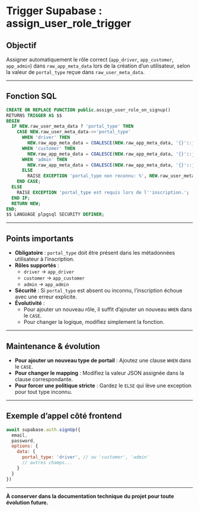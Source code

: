 # Trigger Supabase : assign_user_role_trigger

## Objectif
Assigner automatiquement le rôle correct (`app_driver`, `app_customer`, `app_admin`) dans `raw_app_meta_data` lors de la création d’un utilisateur, selon la valeur de `portal_type` reçue dans `raw_user_meta_data`.

---

## Fonction SQL
```sql
CREATE OR REPLACE FUNCTION public.assign_user_role_on_signup()
RETURNS TRIGGER AS $$
BEGIN
  IF NEW.raw_user_meta_data ? 'portal_type' THEN
    CASE NEW.raw_user_meta_data->>'portal_type'
      WHEN 'driver' THEN
        NEW.raw_app_meta_data = COALESCE(NEW.raw_app_meta_data, '{}'::jsonb) || '{"role": "app_driver"}'::jsonb;
      WHEN 'customer' THEN
        NEW.raw_app_meta_data = COALESCE(NEW.raw_app_meta_data, '{}'::jsonb) || '{"role": "app_customer"}'::jsonb;
      WHEN 'admin' THEN
        NEW.raw_app_meta_data = COALESCE(NEW.raw_app_meta_data, '{}'::jsonb) || '{"role": "app_admin"}'::jsonb;
      ELSE
        RAISE EXCEPTION 'portal_type non reconnu: %', NEW.raw_user_meta_data->>'portal_type';
    END CASE;
  ELSE
    RAISE EXCEPTION 'portal_type est requis lors de l''inscription.';
  END IF;
  RETURN NEW;
END;
$$ LANGUAGE plpgsql SECURITY DEFINER;
```

---

## Points importants
- **Obligatoire** : `portal_type` doit être présent dans les métadonnées utilisateur à l’inscription.
- **Rôles supportés** :
  - `driver` → `app_driver`
  - `customer` → `app_customer`
  - `admin` → `app_admin`
- **Sécurité** : Si `portal_type` est absent ou inconnu, l’inscription échoue avec une erreur explicite.
- **Évolutivité** :
  - Pour ajouter un nouveau rôle, il suffit d’ajouter un nouveau `WHEN` dans le `CASE`.
  - Pour changer la logique, modifiez simplement la fonction.

---

## Maintenance & évolution
- **Pour ajouter un nouveau type de portail** :
  Ajoutez une clause `WHEN` dans le `CASE`.
- **Pour changer le mapping** :
  Modifiez la valeur JSON assignée dans la clause correspondante.
- **Pour forcer une politique stricte** :
  Gardez le `ELSE` qui lève une exception pour tout type inconnu.

---

## Exemple d’appel côté frontend
```js
await supabase.auth.signUp({
  email,
  password,
  options: {
    data: {
      portal_type: 'driver', // ou 'customer', 'admin'
      // autres champs...
    }
  }
})
```

---

**À conserver dans la documentation technique du projet pour toute évolution future.**
